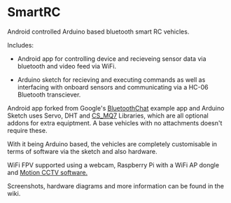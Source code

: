 # SmartRC
Android controlled Arduino based bluetooth smart RC vehicles.

Includes:

- Android app for controlling device and recieveing sensor data via bluetooth and video feed via WiFi.

- Arduino sketch for recieving and executing commands as well as interfacing with onboard sensors and communicating via a HC-06 Bluetooth transciever.

Android app forked from Google's [BluetoothChat](https://github.com/googlesamples/android-BluetoothChat) example app and Arduino Sketch uses 
Servo, DHT and [CS_MQ7](https://github.com/jmsaavedra/Citizen-Sensor/blob/master/sensors/MQ7%20Breakout/CS_MQ7/CS_MQ7.h) Libraries, which are all optional addons for extra equiptment. A base vehicles with no attachments doesn't require these.

With it being Arduino based, the vehicles are completely customisable in terms of software via the sketch and also hardware.

WiFi FPV supported using a webcam, Raspberry Pi with a WiFi AP dongle and [Motion CCTV software.](https://packages.debian.org/jessie/video/motion)

Screenshots, hardware diagrams and more information can be found in the wiki. 
